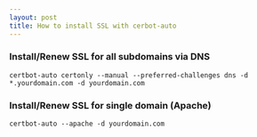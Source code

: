 ```yaml
---
layout: post
title: How to install SSL with cerbot-auto
---
```


### Install/Renew SSL for all subdomains via DNS
`certbot-auto certonly --manual --preferred-challenges dns -d *.yourdomain.com -d yourdomain.com`

### Install/Renew SSL for single domain (Apache)
`certbot-auto --apache -d yourdomain.com`